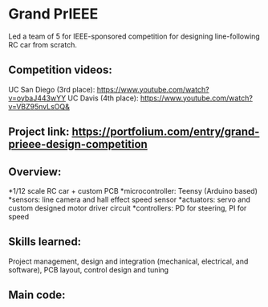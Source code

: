 # Grand PrIEEE

Led a team of 5 for IEEE-sponsored competition for designing line-following RC car from scratch.

## Competition videos: 
UC San Diego (3rd place): https://www.youtube.com/watch?v=oybaJ443wYY 
UC Davis (4th place):  https://www.youtube.com/watch?v=VBZ95nvLsOQ& 

## Project link: https://portfolium.com/entry/grand-prieee-design-competition 

## Overview: 
*1/12 scale RC car + custom PCB
*microcontroller: Teensy (Arduino based)
*sensors: line camera and hall effect speed sensor
*actuators: servo and custom designed motor driver circuit
*controllers: PD for steering, PI for speed

## Skills learned: 
Project management, design and integration (mechanical, electrical, and software), PCB layout, control design and tuning

## Main code: 

